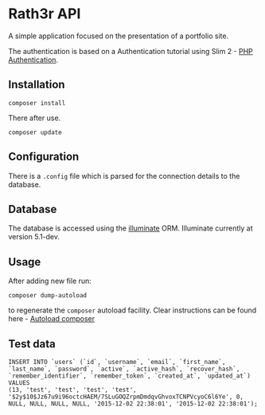 
# Rath3r API

A simple application focused on the presentation of a portfolio site.

The authentication is based on a Authentication tutorial using Slim 2 - [PHP Authentication][1].

## Installation

    composer install

There after use.

    composer update

## Configuration

There is a `.config` file which is parsed for the connection details to the database.

## Database

The database is accessed using the [illuminate][2] ORM. Illuminate currently at version 5.1-dev.

## Usage

After adding new file run:

    composer dump-autoload

to regenerate the `composer` autoload facility. Clear instructions can be found here - [Autoload composer][3]

## Test data

    INSERT INTO `users` (`id`, `username`, `email`, `first_name`, `last_name`, `password`, `active`, `active_hash`, `recover_hash`, `remember_identifier`, `remember_token`, `created_at`, `updated_at`) VALUES
    (13, 'test', 'test', 'test', 'test', '$2y$10$Jz67u9i96octcHAEM/7SLuGOQZrpmDmdqvGhvoxTCNPVcyoC6l6Ye', 0, NULL, NULL, NULL, NULL, '2015-12-02 22:38:01', '2015-12-02 22:38:01');


[1]: https://www.youtube.com/watch?v=YXKCNgfdAAM
[2]: https://github.com/illuminate/database
[3]: http://blog.bobbyallen.me/2013/03/23/using-composer-in-your-own-php-projects-with-your-own-git-packageslibraries/

